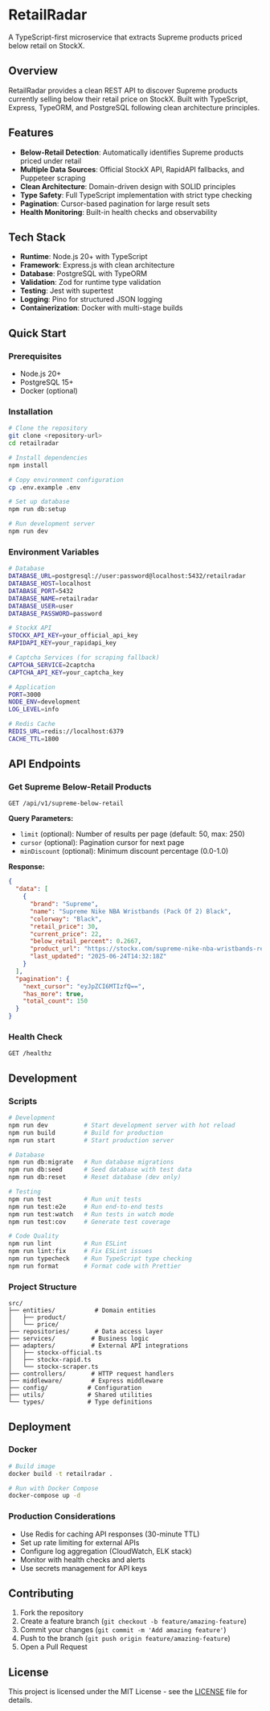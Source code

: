 # RetailRadar

A TypeScript-first microservice that extracts Supreme products priced below retail on StockX.

## Overview

RetailRadar provides a clean REST API to discover Supreme products currently selling below their retail price on StockX. Built with TypeScript, Express, TypeORM, and PostgreSQL following clean architecture principles.

## Features

- **Below-Retail Detection**: Automatically identifies Supreme products priced under retail
- **Multiple Data Sources**: Official StockX API, RapidAPI fallbacks, and Puppeteer scraping
- **Clean Architecture**: Domain-driven design with SOLID principles
- **Type Safety**: Full TypeScript implementation with strict type checking
- **Pagination**: Cursor-based pagination for large result sets
- **Health Monitoring**: Built-in health checks and observability

## Tech Stack

- **Runtime**: Node.js 20+ with TypeScript
- **Framework**: Express.js with clean architecture
- **Database**: PostgreSQL with TypeORM
- **Validation**: Zod for runtime type validation
- **Testing**: Jest with supertest
- **Logging**: Pino for structured JSON logging
- **Containerization**: Docker with multi-stage builds

## Quick Start

### Prerequisites

- Node.js 20+
- PostgreSQL 15+
- Docker (optional)

### Installation

```bash
# Clone the repository
git clone <repository-url>
cd retailradar

# Install dependencies
npm install

# Copy environment configuration
cp .env.example .env

# Set up database
npm run db:setup

# Run development server
npm run dev
```

### Environment Variables

```bash
# Database
DATABASE_URL=postgresql://user:password@localhost:5432/retailradar
DATABASE_HOST=localhost
DATABASE_PORT=5432
DATABASE_NAME=retailradar
DATABASE_USER=user
DATABASE_PASSWORD=password

# StockX API
STOCKX_API_KEY=your_official_api_key
RAPIDAPI_KEY=your_rapidapi_key

# Captcha Services (for scraping fallback)
CAPTCHA_SERVICE=2captcha
CAPTCHA_API_KEY=your_captcha_key

# Application
PORT=3000
NODE_ENV=development
LOG_LEVEL=info

# Redis Cache
REDIS_URL=redis://localhost:6379
CACHE_TTL=1800
```

## API Endpoints

### Get Supreme Below-Retail Products

```http
GET /api/v1/supreme-below-retail
```

**Query Parameters:**
- `limit` (optional): Number of results per page (default: 50, max: 250)
- `cursor` (optional): Pagination cursor for next page
- `minDiscount` (optional): Minimum discount percentage (0.0-1.0)

**Response:**
```json
{
  "data": [
    {
      "brand": "Supreme",
      "name": "Supreme Nike NBA Wristbands (Pack Of 2) Black",
      "colorway": "Black",
      "retail_price": 30,
      "current_price": 22,
      "below_retail_percent": 0.2667,
      "product_url": "https://stockx.com/supreme-nike-nba-wristbands-red",
      "last_updated": "2025-06-24T14:32:18Z"
    }
  ],
  "pagination": {
    "next_cursor": "eyJpZCI6MTIzfQ==",
    "has_more": true,
    "total_count": 150
  }
}
```

### Health Check

```http
GET /healthz
```

## Development

### Scripts

```bash
# Development
npm run dev          # Start development server with hot reload
npm run build        # Build for production
npm run start        # Start production server

# Database
npm run db:migrate   # Run database migrations
npm run db:seed      # Seed database with test data
npm run db:reset     # Reset database (dev only)

# Testing
npm run test         # Run unit tests
npm run test:e2e     # Run end-to-end tests
npm run test:watch   # Run tests in watch mode
npm run test:cov     # Generate test coverage

# Code Quality
npm run lint         # Run ESLint
npm run lint:fix     # Fix ESLint issues
npm run typecheck    # Run TypeScript type checking
npm run format       # Format code with Prettier
```

### Project Structure

```
src/
├── entities/           # Domain entities
│   ├── product/
│   └── price/
├── repositories/       # Data access layer
├── services/          # Business logic
├── adapters/          # External API integrations
│   ├── stockx-official.ts
│   ├── stockx-rapid.ts
│   └── stockx-scraper.ts
├── controllers/       # HTTP request handlers
├── middleware/        # Express middleware
├── config/           # Configuration
├── utils/            # Shared utilities
└── types/            # Type definitions
```

## Deployment

### Docker

```bash
# Build image
docker build -t retailradar .

# Run with Docker Compose
docker-compose up -d
```

### Production Considerations

- Use Redis for caching API responses (30-minute TTL)
- Set up rate limiting for external APIs
- Configure log aggregation (CloudWatch, ELK stack)
- Monitor with health checks and alerts
- Use secrets management for API keys

## Contributing

1. Fork the repository
2. Create a feature branch (`git checkout -b feature/amazing-feature`)
3. Commit your changes (`git commit -m 'Add amazing feature'`)
4. Push to the branch (`git push origin feature/amazing-feature`)
5. Open a Pull Request

## License

This project is licensed under the MIT License - see the [LICENSE](LICENSE) file for details.